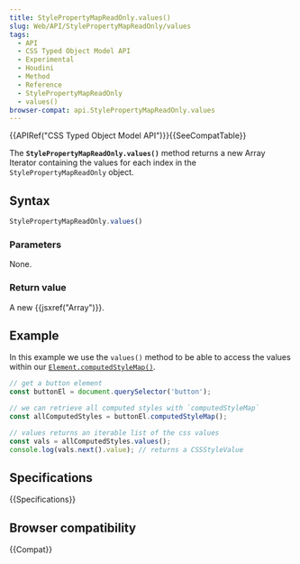 ```yaml
---
title: StylePropertyMapReadOnly.values()
slug: Web/API/StylePropertyMapReadOnly/values
tags:
  - API
  - CSS Typed Object Model API
  - Experimental
  - Houdini
  - Method
  - Reference
  - StylePropertyMapReadOnly
  - values()
browser-compat: api.StylePropertyMapReadOnly.values
---
```

{{APIRef("CSS Typed Object Model API")}}{{SeeCompatTable}}

The **`StylePropertyMapReadOnly.values()`** method returns a
new Array Iterator containing the values for each index in the
`StylePropertyMapReadOnly` object.

## Syntax

```js
StylePropertyMapReadOnly.values()
```

### Parameters

None.

### Return value

A new {{jsxref("Array")}}.

## Example

In this example we use the `values()` method to be able to access the values
within our [`Element.computedStyleMap()`](/en-US/docs/Web/API/Element/computedStyleMap).

```js
// get a button element
const buttonEl = document.querySelector('button');

// we can retrieve all computed styles with `computedStyleMap`
const allComputedStyles = buttonEl.computedStyleMap();

// values returns an iterable list of the css values
const vals = allComputedStyles.values();
console.log(vals.next().value); // returns a CSSStyleValue
```

## Specifications

{{Specifications}}

## Browser compatibility

{{Compat}}
